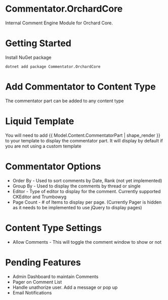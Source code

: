 # Commentator.OrchardCore
Internal Comment Engine Module for Orchard Core.

# Getting Started
Install NuGet package 


``dotnet add package Commentator.OrchardCore``

# Add Commentator to Content Type
The commentator part can be added to any content type

# Liquid Template
You will need to add {{ Model.Content.CommentatorPart | shape_render }} to your template to display the commentator part. It will display by default if you are not using a custom template

# Commentator Options
- Order By - Used to sort comments by Date, Rank (not yet implemented)
- Group By - Used to display the comments by thread or single
- Editor - Type of editor to display for the comment. Currently supported CKEditor and Trumbowyg
- Page Count - # of Items to display per page. (Currently Pager is hidden as it needs to be implemented to use jQuery to display pages)

# Content Type Settings
- Allow Comments - This will toggle the comment window to show or not

# Pending Features
- Admin Dashboard to maintain Comments
- Pager on Comment List
- Handle unathorize user. Add a message or pop up
- Email Notifications
